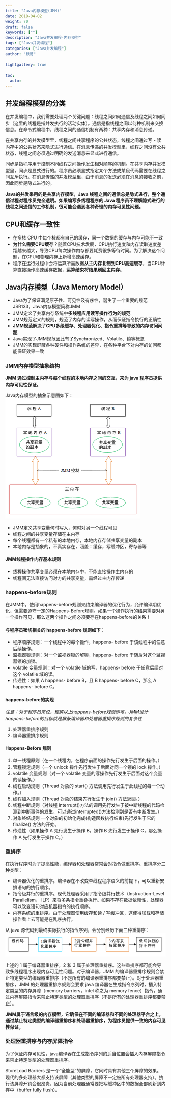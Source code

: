 ```yaml
---  
title: "Java内存模型(JMM)"  
date: 2018-04-02
weight: 70  
draft: false  
keywords: [""]  
description: "Java并发编程-内存模型"  
tags: ["Java并发编程"]
categories: ["Java并发编程"]  
author: "默哥"  

lightgallery: true

toc:
  auto: 
---  
```


## 并发编程模型的分类
在并发编程中，我们需要处理两个关键问题：线程之间如何通信及线程之间如何同步（这里的线程是指并发执行的活动实体）。通信是指线程之间以何种机制来交换信息。在命令式编程中，线程之间的通信机制有两种：共享内存和消息传递。 

在共享内存的并发模型里，线程之间共享程序的公共状态，线程之间通过写 - 读内存中的公共状态来隐式进行通信。在消息传递的并发模型里，线程之间没有公共状态，线程之间必须通过明确的发送消息来显式进行通信。 

同步是指程序用于控制不同线程之间操作发生相对顺序的机制。在共享内存并发模型里，同步是显式进行的。程序员必须显式指定某个方法或某段代码需要在线程之间互斥执行。在消息传递的并发模型里，由于消息的发送必须在消息的接收之前，因此同步是隐式进行的。 

**Java的并发采用的是共享内存模型，Java 线程之间的通信总是隐式进行，整个通信过程对程序员完全透明。如果编写多线程程序的 Java 程序员不理解隐式进行的线程之间通信的工作机制，很可能会遇到各种奇怪的内存可见性问题。**

## CPU和缓存一致性
* 在多核 CPU 中每个核都有自己的缓存，同一个数据的缓存与内存可能不一致
* **为什么需要CPU缓存**？随着CPU技术发展，CPU执行速度和内存读取速度差距越来越大，导致CPU每次操作内存都要耗费很多等待时间。为了解决这个问题，在CPU和物理内存上新增高速缓存。
* 程序在运行过程中会将运算所需数据**从主内存复制到CPU高速缓存**，当CPU计算直接操作高速缓存数据，**运算结束将结果刷回主内存**。

## Java内存模型（Java Memory Model）
* Java为了保证满足原子性、可见性及有序性，诞生了一个重要的规范JSR133，Java内存模型简称JMM
* JMM定义了共享内存系统中**多线程应用读写操作行为的规范**
* JMM规范定义的规则，规范了内存的读写操作，从而保证指令执行的正确性
* **JMM规范解决了CPU多级缓存、处理器优化、指令重排等导致的内存访问问题**
* Java实现了JMM规范因此有了Synchronized、Volatile、锁等概念
* JMM的实现屏蔽各种硬件和操作系统的差异，在各种平台下对内存的访问都能保证效果一致

### JMM内存模型抽象结构
**JMM 通过控制主内存与每个线程的本地内存之间的交互，来为 java 程序员提供内存可见性保证。**

Java内存模型的抽象示意图如下：
![](/images/jvm/java-jmm.png "Java内存模型的抽象示意图")

* JMM定义共享变量何时写入，何时对另一个线程可见
* 线程之间的共享变量存储在主内存
* 每个线程都有一个私有的本地内存，本地内存存储共享变量的副本
* 本地内存是抽象的，不真实存在，涵盖：缓存，写缓冲区，寄存器等

#### JMM线程操作内存基本规则
* 线程操作共享变量必须在本地内存中，不能直接操作主内存的
* 线程间无法直接访问对方的共享变量，需经过主内存传递

### happens-before规则
在JMM中，使用happens-before规则来约束编译器的优化行为，允许编译期优化，但需要遵守一定的Happens-Before规则。如果一个操作执行的结果需要对另一个操作可见，那么这两个操作之间必须要存在happens-before的关系！
#### 与程序员密切相关的 happens-before 规则如下：
* 程序顺序规则：一个线程中的每个操作，happens- before 于该线程中的任意后续操作。 
* 监视器锁规则：对一个监视器锁的解锁，happens- before 于随后对这个监视器锁的加锁。 
* volatile 变量规则：对一个 volatile 域的写，happens- before 于任意后续对这个 volatile 域的读。 
* 传递性：如果 A happens- before B，且 B happens- before C，那么 A happens- before C。
#### happens-before的实现
*注意：对于程序员来说，理解以上happens-before规则即可，JMM设计happens-before的目标就是屏蔽编译器和处理器重排序规则的复杂性*
1. 处理器重排序规则
2. 编译器重排序规则

#### Happens-Before 规则 
1. 单一线程原则（在一个线程内，在程序前面的操作先行发生于后面的操作。）
2. 管程锁定规则（一个 unlock 操作先行发生于后面对同一个锁的 lock 操作。）
3. volatile 变量规则（对一个 volatile 变量的写操作先行发生于后面对这个变量的读操作。）
4. 线程启动规则（Thread 对象的 start() 方法调用先行发生于此线程的每一个动作。）
5. 线程加入规则（Thread 对象的结束先行发生于 join() 方法返回。）
6. 线程中断规则（对线程 interrupt()方法的调用先行发生于被中断线程的代码检测到中断事件的发生，可以通过interrupted()方法检测到是否有中断发生。）
7. 对象终结规则 一个对象的初始化完成(构造函数执行结束)先行发生于它的 finalize() 方法的开始。
8. 传递性（如果操作 A 先行发生于操作 B，操作 B 先行发生于操作 C，那么操作 A 先行发生于操作 C。）

### 重排序
在执行程序时为了提高性能，编译器和处理器常常会对指令做重排序。重排序分三种类型：
* 编译器优化的重排序。编译器在不改变单线程程序语义的前提下，可以重新安排语句的执行顺序。 
* 指令级并行的重排序。现代处理器采用了指令级并行技术（Instruction-Level Parallelism， ILP）来将多条指令重叠执行。如果不存在数据依赖性，处理器可以改变语句对应机器指令的执行顺序。 
* 内存系统的重排序。由于处理器使用缓存和读 / 写缓冲区，这使得加载和存储操作看上去可能是在乱序执行。

从 java 源代码到最终实际执行的指令序列，会分别经历下面三种重排序：
![](/images/jvm/jmm-order.png "JMM指令重排序")

上述的 1 属于编译器重排序，2 和 3 属于处理器重排序。这些重排序都可能会导致多线程程序出现内存可见性问题。对于编译器，JMM 的编译器重排序规则会禁止特定类型的编译器重排序（不是所有的编译器重排序都要禁止）。对于处理器重排序，JMM 的处理器重排序规则会要求 java 编译器在生成指令序列时，插入特定类型的内存屏障（memory barriers，intel 称之为 memory fence）指令，通过内存屏障指令来禁止特定类型的处理器重排序（不是所有的处理器重排序都要禁止）。

**JMM属于语言级的内存模型，它确保在不同的编译器和不同的处理器平台之上，通过禁止特定类型的编译器重排序和处理器重排序，为程序员提供一致的内存可见性保证。**

### 处理器重排序与内存屏障指令
为了保证内存可见性，java编译器在生成指令序列的适当位置会插入内存屏障指令来禁止特定类型的处理器重排序。

StoreLoad Barriers 是一个“全能型”的屏障，它同时具有其他三个屏障的效果。现代的多处理器大都支持该屏障（其他类型的屏障不一定被所有处理器支持）。执行该屏障开销会很昂贵，因为当前处理器通常要把写缓冲区中的数据全部刷新到内存中（buffer fully flush）。 

